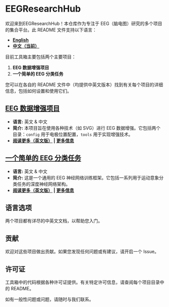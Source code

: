 # EEGResearchHub

欢迎来到EEGResearchHub！本仓库作为专注于 EEG（脑电图）研究的多个项目的集合平台。此 README 文件支持以下语言：

- **[English](./README.md)**
- **[中文（当前）](./README_Ch.md)**

目前工具箱主要包括两个主要项目：

1. **EEG 数据增强项目**
2. **一个简单的 EEG 分类任务**

您可以在各自的 README 文件中（均提供中英文版本）找到有关每个项目的详细信息，包括如何设置和使用它们。

## [EEG 数据增强项目](./EEG-Data-Augmentation/README_En.md)

- **语言:** 英文 & 中文
- **简介:** 本项目旨在使用各种技术（如 SVG）进行 EEG 数据增强。它包括两个目录：`config` 用于电极位置配置，`tools` 用于实现增强技术。
- **[阅读更多（英文版）](./EEG_Novel_Data_Augmentation/README_En.md) | [更多信息](./EEG_Novel_Data_Augmentation/README_Ch.md)**

## [一个简单的 EEG 分类任务](./A_Quick_EEG_Classification/README_En.md)

- **语言:** 英文 & 中文
- **简介:** 这是一个通用的 EEG 神经网络训练框架。它包括一系列用于运动意象分类任务的深度神经网络架构。
- **[阅读更多（英文版）](./A_Quick_EEG_Classification/README_En.md) | [更多信息](./A_Quick_EEG_Classification/README_Ch.md)**

## 语言选项

两个项目都有详尽的中英文文档，以帮助您入门。

## 贡献

欢迎对这些项目做出贡献。如果您发现任何问题或有建议，请开启一个 Issue。

## 许可证

工具箱中的代码根据各种许可证提供。有关特定许可信息，请查阅每个项目目录中的 README。

如有一般性问题或问题，请随时与我们联系。
